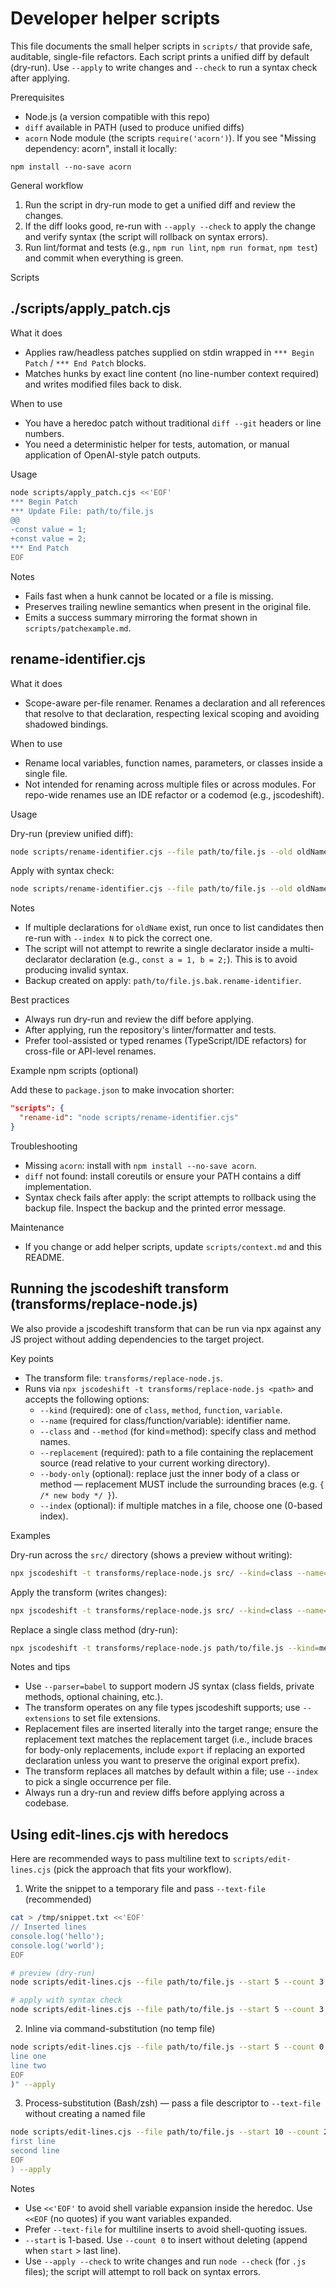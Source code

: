 # Developer helper scripts

This file documents the small helper scripts in `scripts/` that provide safe, auditable, single-file refactors. Each script prints a unified diff by default (dry-run). Use `--apply` to write changes and `--check` to run a syntax check after applying.

Prerequisites

- Node.js (a version compatible with this repo)
- `diff` available in PATH (used to produce unified diffs)
- `acorn` Node module (the scripts `require('acorn')`). If you see "Missing dependency: acorn", install it locally:

```
npm install --no-save acorn
```

General workflow

1. Run the script in dry-run mode to get a unified diff and review the changes.
2. If the diff looks good, re-run with `--apply --check` to apply the change and verify syntax (the script will rollback on syntax errors).
3. Run lint/format and tests (e.g., `npm run lint`, `npm run format`, `npm test`) and commit when everything is green.

Scripts

## ./scripts/apply_patch.cjs

What it does

- Applies raw/headless patches supplied on stdin wrapped in `*** Begin Patch` / `*** End Patch` blocks.
- Matches hunks by exact line content (no line-number context required) and writes modified files back to disk.

When to use

- You have a heredoc patch without traditional `diff --git` headers or line numbers.
- You need a deterministic helper for tests, automation, or manual application of OpenAI-style patch outputs.

Usage

```bash
node scripts/apply_patch.cjs <<'EOF'
*** Begin Patch
*** Update File: path/to/file.js
@@
-const value = 1;
+const value = 2;
*** End Patch
EOF
```

Notes

- Fails fast when a hunk cannot be located or a file is missing.
- Preserves trailing newline semantics when present in the original file.
- Emits a success summary mirroring the format shown in `scripts/patchexample.md`.

## rename-identifier.cjs

What it does

- Scope-aware per-file renamer. Renames a declaration and all references that resolve to that declaration, respecting lexical scoping and avoiding shadowed bindings.

When to use

- Rename local variables, function names, parameters, or classes inside a single file.
- Not intended for renaming across multiple files or across modules. For repo-wide renames use an IDE refactor or a codemod (e.g., jscodeshift).

Usage

Dry-run (preview unified diff):

```bash
node scripts/rename-identifier.cjs --file path/to/file.js --old oldName --new newName
```

Apply with syntax check:

```bash
node scripts/rename-identifier.cjs --file path/to/file.js --old oldName --new newName --apply --check
```

Notes

- If multiple declarations for `oldName` exist, run once to list candidates then re-run with `--index N` to pick the correct one.
- The script will not attempt to rewrite a single declarator inside a multi-declarator declaration (e.g., `const a = 1, b = 2;`). This is to avoid producing invalid syntax.
- Backup created on apply: `path/to/file.js.bak.rename-identifier`.

Best practices

- Always run dry-run and review the diff before applying.
- After applying, run the repository's linter/formatter and tests.
- Prefer tool-assisted or typed renames (TypeScript/IDE refactors) for cross-file or API-level renames.

Example npm scripts (optional)

Add these to `package.json` to make invocation shorter:

```json
"scripts": {
  "rename-id": "node scripts/rename-identifier.cjs"
}
```

Troubleshooting

- Missing `acorn`: install with `npm install --no-save acorn`.
- `diff` not found: install coreutils or ensure your PATH contains a diff implementation.
- Syntax check fails after apply: the script attempts to rollback using the backup file. Inspect the backup and the printed error message.

Maintenance

- If you change or add helper scripts, update `scripts/context.md` and this README.

## Running the jscodeshift transform (transforms/replace-node.js)

We also provide a jscodeshift transform that can be run via npx against any JS project without adding dependencies to the target project.

Key points

- The transform file: `transforms/replace-node.js`.
- Runs via `npx jscodeshift -t transforms/replace-node.js <path>` and accepts the following options:
  - `--kind` (required): one of `class`, `method`, `function`, `variable`.
  - `--name` (required for class/function/variable): identifier name.
  - `--class` and `--method` (for kind=method): specify class and method names.
  - `--replacement` (required): path to a file containing the replacement source (read relative to your current working directory).
  - `--body-only` (optional): replace just the inner body of a class or method — replacement MUST include the surrounding braces (e.g. `{ /* new body */ }`).
  - `--index` (optional): if multiple matches in a file, choose one (0-based index).

Examples

Dry-run across the `src/` directory (shows a preview without writing):

```bash
npx jscodeshift -t transforms/replace-node.js src/ --kind=class --name=MyClass --replacement ./replacements/newClass.js -d --parser=babel
```

Apply the transform (writes changes):

```bash
npx jscodeshift -t transforms/replace-node.js src/ --kind=class --name=MyClass --replacement ./replacements/newClass.js --parser=babel --extensions=js,jsx
```

Replace a single class method (dry-run):

```bash
npx jscodeshift -t transforms/replace-node.js path/to/file.js --kind=method --class=MyClass --method=myMethod --replacement ./replacements/newMethod.js -d --parser=babel
```

Notes and tips

- Use `--parser=babel` to support modern JS syntax (class fields, private methods, optional chaining, etc.).
- The transform operates on any file types jscodeshift supports; use `--extensions` to set file extensions.
- Replacement files are inserted literally into the target range; ensure the replacement text matches the replacement target (i.e., include braces for body-only replacements, include `export` if replacing an exported declaration unless you want to preserve the original export prefix).
- The transform replaces all matches by default within a file; use `--index` to pick a single occurrence per file.
- Always run a dry-run and review diffs before applying across a codebase.

## Using edit-lines.cjs with heredocs

Here are recommended ways to pass multiline text to `scripts/edit-lines.cjs` (pick the approach that fits your workflow).

1. Write the snippet to a temporary file and pass `--text-file` (recommended)

```bash
cat > /tmp/snippet.txt <<'EOF'
// Inserted lines
console.log('hello');
console.log('world');
EOF

# preview (dry-run)
node scripts/edit-lines.cjs --file path/to/file.js --start 5 --count 3 --text-file /tmp/snippet.txt

# apply with syntax check
node scripts/edit-lines.cjs --file path/to/file.js --start 5 --count 3 --text-file /tmp/snippet.txt --apply --check
```

2. Inline via command-substitution (no temp file)

```bash
node scripts/edit-lines.cjs --file path/to/file.js --start 5 --count 0 --text "$(cat <<'EOF'
line one
line two
EOF
)" --apply
```

3. Process-substitution (Bash/zsh) — pass a file descriptor to `--text-file` without creating a named file

```bash
node scripts/edit-lines.cjs --file path/to/file.js --start 10 --count 2 --text-file <(cat <<'EOF'
first line
second line
EOF
) --apply
```

Notes

- Use `<<'EOF'` to avoid shell variable expansion inside the heredoc. Use `<<EOF` (no quotes) if you want variables expanded.
- Prefer `--text-file` for multiline inserts to avoid shell-quoting issues.
- `--start` is 1-based. Use `--count 0` to insert without deleting (append when `start` > last line).
- Use `--apply --check` to write changes and run `node --check` (for `.js` files); the script will attempt to roll back on syntax errors.
